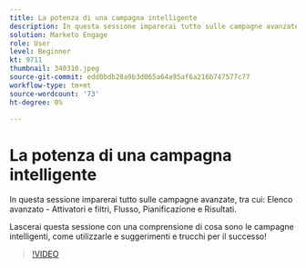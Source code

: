 ```yaml
---
title: La potenza di una campagna intelligente
description: In questa sessione imparerai tutto sulle campagne avanzate, tra cui - Elenco avanzato - Attivatori e filtri, Flusso, Pianificazione e Risultati.
solution: Marketo Engage
role: User
level: Beginner
kt: 9711
thumbnail: 340310.jpeg
source-git-commit: edd0bdb28a9b3d065a64a95af6a216b747577c77
workflow-type: tm+mt
source-wordcount: '73'
ht-degree: 0%

---
```


# La potenza di una campagna intelligente

In questa sessione imparerai tutto sulle campagne avanzate, tra cui: Elenco avanzato - Attivatori e filtri, Flusso, Pianificazione e Risultati.

Lascerai questa sessione con una comprensione di cosa sono le campagne intelligenti, come utilizzarle e suggerimenti e trucchi per il successo!

>[!VIDEO](https://video.tv.adobe.com/v/340310/?quality=12&learn=on)
